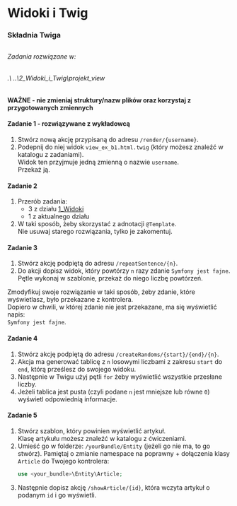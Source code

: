 #  Widoki i Twig
### Składnia Twiga

##
###### Zadania rozwiązane w:
###### .\ ..\2_Widoki_i_Twig\projekt_view
##

**WAŻNE -  nie zmieniaj struktury/nazw plików oraz korzystaj z przygotowanych zmiennych**

#### Zadanie 1 - rozwiązywane z wykładowcą

1. Stwórz nową akcję przypisaną do adresu `/render/{username}`.
2. Podepnij do niej widok `view_ex_b1.html.twig` (który możesz znaleźć w katalogu z zadaniami).  
   Widok ten przyjmuje jedną zmienną o nazwie `username`.  
   Przekaż ją.

#### Zadanie 2

1. Przerób zadania:
   * 3 z działu [1_Widoki][widoki]
   * 1 z aktualnego działu
2. W taki sposób, żeby skorzystać z adnotacji `@Template`.  
   Nie usuwaj starego rozwiązania, tylko je zakomentuj.

#### Zadanie 3

1. Stwórz akcję podpiętą do adresu `/repeatSentence/{n}`.
2. Do akcji dopisz widok, który powtórzy `n` razy zdanie `Symfony jest fajne`.  
   Pętle wykonaj w szablonie, przekaż do niego liczbę powtórzeń.

Zmodyfikuj swoje rozwiązanie w taki sposób, żeby zdanie, które wyświetlasz, było przekazane z kontrolera.  
Dopiero w chwili, w której zdanie nie jest przekazane, ma się wyświetlić napis:  
`Symfony jest fajne`.

#### Zadanie 4

1. Stwórz akcję podpiętą do adresu `/createRandoms/{start}/{end}/{n}`.
2. Akcja ma generować tablicę z `n` losowymi liczbami z zakresu `start` do `end`, którą prześlesz do swojego widoku.
3. Następnie w Twigu użyj pętli `for` żeby wyświetlić wszystkie przesłane liczby.
4. Jeżeli tablica jest pusta (czyli podane `n` jest mniejsze lub równe `0`) wyświetl odpowiednią informacje.

#### Zadanie 5

1. Stwórz szablon, który powinien wyświetlić artykuł.  
   Klasę artykułu możesz znaleźć w katalogu z ćwiczeniami.
2. Umieść go w folderze: `/yourBundle/Entity` (jeżeli go nie ma, to go stwórz).
   Pamiętaj o zmianie namespace na poprawny + dołączenia klasy `Article` do Twojego kontrolera:
   ```php
   use <your_bundle>\Entity\Article;
   ```
4. Następnie dopisz akcję `/showArticle/{id}`, która wczyta artykuł o podanym `id` i go wyświetli.

<!-- Links -->
[widoki]: ../1_Widoki#zadanie-3---rozwiązywane-z-wykładowcą
